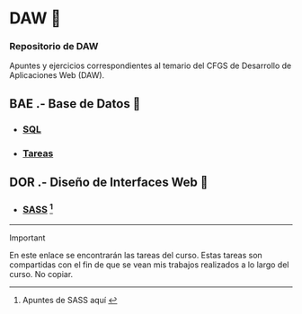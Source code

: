 # DAW 📍
### Repositorio de DAW
Apuntes y ejercicios correspondientes al temario del CFGS de Desarrollo de Aplicaciones Web (DAW).

## BAE .- Base de Datos 🧮
- ###  [SQL](https://github.com/ResetMeNow/DAW/tree/main/BAE/Consultas%20SQL%20-%20Apuntes)   
- ###  [Tareas](https://github.com/ResetMeNow/DAW/tree/main/BAE/Tareas) 
  
## DOR .- Diseño de Interfaces Web 🎨
- ### [SASS](https://github.com/ResetMeNow/DAW/tree/main/DOR/SASS) [^1]

---
> [!IMPORTANT]
>  En este enlace se encontrarán las tareas del curso.
> Estas tareas son compartidas con el fin de que se vean mis trabajos realizados a lo largo del curso. No copiar.
[^1]:Apuntes de SASS aquí [](https://github.com/ResetMeNow/DAW/blob/main/DOR/SASS/Apuntes-SCSS.md)

